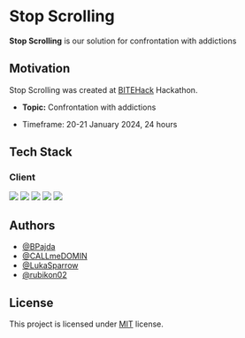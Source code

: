 # Stop Scrolling

**Stop Scrolling** is our solution for confrontation with addictions

## Motivation
Stop Scrolling was created at [BITEHack](https://bitehack.best.krakow.pl/) Hackathon.

- **Topic:** Confrontation with addictions

- Timeframe: 20-21 January 2024, 24 hours


## Tech Stack

### Client
<img src="https://img.shields.io/badge/Typescript-3178C6?logo=TypeScript&logoColor=white&style=for-the-badge"/>
<img src="https://img.shields.io/badge/Next-000000?style=for-the-badge&logo=next.js&logoColor=61DAFB"/>
<img src="https://img.shields.io/badge/React-20232A?style=for-the-badge&logo=react&logoColor=61DAFB"/>
<img src="https://img.shields.io/badge/shadcn/ui-000000?style=for-the-badge&logo=shadcnui&logoColor=61DAFB"/>
<img src="https://img.shields.io/badge/Tailwind-06B6D4?style=for-the-badge&logo=tailwindcss&logoColor=61DAFB"/>


## Authors

- [@BPajda](https://github.com/BPajda)
- [@CALLmeDOMIN](https://github.com/CALLmeDOMIN)
- [@LukaSparrow ](https://github.com/LukaSparrow )
- [@rubikon02](https://github.com/rubikon02)

## License

This project is licensed under [MIT](./LICENSE) license.
